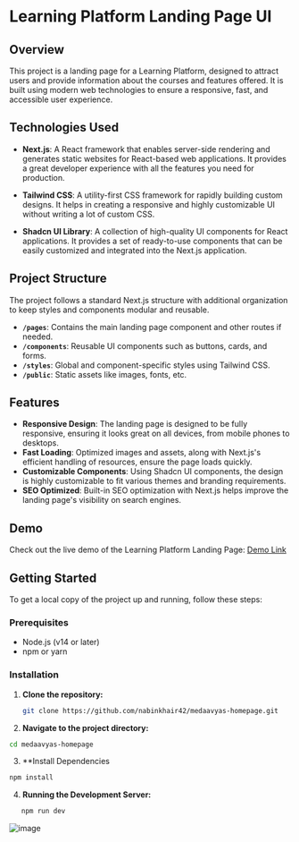 # Learning Platform Landing Page UI

## Overview

This project is a landing page for a Learning Platform, designed to attract users and provide information about the courses and features offered. It is built using modern web technologies to ensure a responsive, fast, and accessible user experience.

## Technologies Used

- **Next.js**: A React framework that enables server-side rendering and generates static websites for React-based web applications. It provides a great developer experience with all the features you need for production.
  
- **Tailwind CSS**: A utility-first CSS framework for rapidly building custom designs. It helps in creating a responsive and highly customizable UI without writing a lot of custom CSS.
  
- **Shadcn UI Library**: A collection of high-quality UI components for React applications. It provides a set of ready-to-use components that can be easily customized and integrated into the Next.js application.

## Project Structure

The project follows a standard Next.js structure with additional organization to keep styles and components modular and reusable.

- **`/pages`**: Contains the main landing page component and other routes if needed.
- **`/components`**: Reusable UI components such as buttons, cards, and forms.
- **`/styles`**: Global and component-specific styles using Tailwind CSS.
- **`/public`**: Static assets like images, fonts, etc.

## Features

- **Responsive Design**: The landing page is designed to be fully responsive, ensuring it looks great on all devices, from mobile phones to desktops.
- **Fast Loading**: Optimized images and assets, along with Next.js's efficient handling of resources, ensure the page loads quickly.
- **Customizable Components**: Using Shadcn UI components, the design is highly customizable to fit various themes and branding requirements.
- **SEO Optimized**: Built-in SEO optimization with Next.js helps improve the landing page's visibility on search engines.

## Demo

Check out the live demo of the Learning Platform Landing Page: [Demo Link](https://medaavyas-homepage.vercel.app/)

## Getting Started

To get a local copy of the project up and running, follow these steps:

### Prerequisites

- Node.js (v14 or later)
- npm or yarn

### Installation

1. **Clone the repository:**
   ```bash
   git clone https://github.com/nabinkhair42/medaavyas-homepage.git
2. **Navigate to the project directory:**
  ```bash
  cd medaavyas-homepage
  ```
3. **Install Dependencies
  ```bash
  npm install
  ```
4. **Running the Development Server:**
  ```bash
     npm run dev
  ```
![image](https://github.com/user-attachments/assets/ca821001-e01d-4b97-b7a5-55f398ecdcac)
